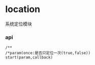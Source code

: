 # location

系统定位模块

### api

```
/**
/*param(once:是否只定位一次(true,false))
start(param,callback)
```



